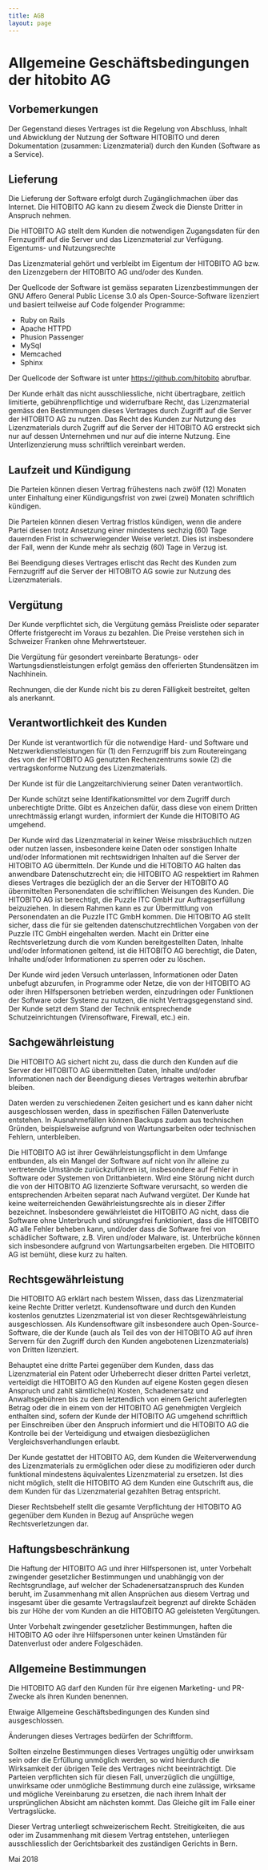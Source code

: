 ```yaml
---
title: AGB
layout: page
---
```


# Allgemeine Geschäftsbedingungen der hitobito AG

## Vorbemerkungen
Der Gegenstand dieses Vertrages ist die Regelung von Abschluss, Inhalt und Abwicklung der Nutzung der Software HITOBITO und deren Dokumentation (zusammen: Lizenzmaterial) durch den Kunden (Software as a Service). 

## Lieferung
Die Lieferung der Software erfolgt durch Zugänglichmachen über das Internet. Die HITOBITO AG kann zu diesem Zweck die Dienste Dritter in Anspruch nehmen.

Die HITOBITO AG stellt dem Kunden die notwendigen Zugangsdaten für den Fernzugriff auf die Server und das Lizenzmaterial zur Verfügung. 
Eigentums- und Nutzungsrechte 

Das Lizenzmaterial gehört und verbleibt im Eigentum der HITOBITO AG bzw. den Lizenzgebern der HITOBITO AG und/oder des Kunden. 

Der Quellcode der Software ist gemäss separaten Lizenzbestimmungen der GNU Affero General Public License 3.0 als Open-Source-Software lizenziert und basiert teilweise auf Code folgender Programme:

* Ruby on Rails
* Apache HTTPD 
* Phusion Passenger 
* MySql 
* Memcached 
* Sphinx

Der Quellcode der Software ist unter https://github.com/hitobito abrufbar. 

Der Kunde erhält das nicht ausschliessliche, nicht übertragbare, zeitlich limitierte, gebührenpflichtige und widerrufbare Recht, das Lizenzmaterial gemäss den Bestimmungen dieses Vertrages durch Zugriff auf die Server der HITOBITO AG zu nutzen. Das Recht des Kunden zur Nutzung des Lizenzmaterials durch Zugriff auf die Server der HITOBITO AG erstreckt sich nur auf dessen Unternehmen und nur auf die interne Nutzung. Eine Unterlizenzierung muss schriftlich vereinbart werden. 

## Laufzeit und Kündigung 
Die Parteien können diesen Vertrag frühestens nach zwölf (12) Monaten unter Einhaltung einer Kündigungsfrist von zwei (zwei) Monaten schriftlich kündigen. 

Die Parteien können diesen Vertrag fristlos kündigen, wenn die andere Partei diesen trotz Ansetzung einer mindestens sechzig (60) Tage dauernden Frist in schwerwiegender Weise verletzt. Dies ist insbesondere der Fall, wenn der Kunde mehr als sechzig (60) Tage in Verzug ist.

Bei Beendigung dieses Vertrages erlischt das Recht des Kunden zum Fernzugriff auf die Server der HITOBITO AG sowie zur Nutzung des Lizenzmaterials. 

## Vergütung 
Der Kunde verpflichtet sich, die Vergütung gemäss Preisliste oder separater Offerte fristgerecht im Voraus zu bezahlen. Die Preise verstehen sich in Schweizer Franken ohne Mehrwertsteuer.

Die Vergütung für gesondert vereinbarte Beratungs- oder Wartungsdienstleistungen erfolgt gemäss den offerierten Stundensätzen im Nachhinein. 

Rechnungen, die der Kunde nicht bis zu deren Fälligkeit bestreitet, gelten als anerkannt. 

## Verantwortlichkeit des Kunden 
Der Kunde ist verantwortlich für die notwendige Hard- und Software und Netzwerkdienstleistungen für (1) den Fernzugriff bis zum Routereingang des von der HITOBITO AG genutzten Rechenzentrums sowie (2) die vertragskonforme Nutzung des Lizenzmaterials.

Der Kunde ist für die Langzeitarchivierung seiner Daten verantwortlich. 

Der Kunde schützt seine Identifikationsmittel vor dem Zugriff durch unberechtigte Dritte. Gibt es Anzeichen dafür, dass diese von einem Dritten unrechtmässig erlangt wurden, informiert der Kunde die HITOBITO AG umgehend.

Der Kunde wird das Lizenzmaterial in keiner Weise missbräuchlich nutzen oder nutzen lassen, insbesondere keine Daten oder sonstigen Inhalte und/oder Informationen mit rechtswidrigen Inhalten auf die Server der HITOBITO AG übermitteln. Der Kunde und die HITOBITO AG halten das anwendbare Datenschutzrecht ein; die HITOBITO AG respektiert im Rahmen dieses Vertrages die bezüglich der an die Server der HITOBITO AG übermittelten Personendaten die schriftlichen Weisungen des Kunden. Die HITOBITO AG ist berechtigt, die Puzzle ITC GmbH zur Auftragserfüllung beizuziehen. In diesem Rahmen kann es zur Übermittlung von Personendaten an die Puzzle ITC GmbH kommen. Die HITOBITO AG stellt sicher, dass die für sie geltenden datenschutzrechtlichen Vorgaben von der Puzzle ITC GmbH eingehalten werden. Macht ein Dritter eine Rechtsverletzung durch die vom Kunden bereitgestellten Daten, Inhalte und/oder Informationen geltend, ist die HITOBITO AG berechtigt, die Daten, Inhalte und/oder Informationen zu sperren oder zu löschen. 

Der Kunde wird jeden Versuch unterlassen, Informationen oder Daten unbefugt abzurufen, in Programme oder Netze, die von der HITOBITO AG oder ihren Hilfspersonen betrieben werden, einzudringen oder Funktionen der Software oder Systeme zu nutzen, die nicht Vertragsgegenstand sind.
Der Kunde setzt dem Stand der Technik entsprechende Schutzeinrichtungen (Virensoftware, Firewall, etc.) ein. 

## Sachgewährleistung 

Die HITOBITO AG sichert nicht zu, dass die durch den Kunden auf die Server der HITOBITO AG übermittelten Daten, Inhalte und/oder Informationen nach der Beendigung dieses Vertrages weiterhin abrufbar bleiben.

Daten werden zu verschiedenen Zeiten gesichert und es kann daher nicht ausgeschlossen werden, dass in spezifischen Fällen Datenverluste entstehen. In Ausnahmefällen können Backups zudem aus technischen Gründen, beispielsweise aufgrund von Wartungsarbeiten oder technischen Fehlern, unterbleiben.

Die HITOBITO AG ist ihrer Gewährleistungspflicht in dem Umfange entbunden, als ein Mangel der Software auf nicht von ihr alleine zu vertretende Umstände zurückzuführen ist, insbesondere auf Fehler in Software oder Systemen von Drittanbietern. Wird eine Störung nicht durch die von der HITOBITO AG lizenzierte Software verursacht, so werden die entsprechenden Arbeiten separat nach Aufwand vergütet.
Der Kunde hat keine weiterreichenden Gewährleistungsrechte als in dieser Ziffer bezeichnet. Insbesondere gewährleistet die HITOBITO AG nicht, dass die Software ohne Unterbruch und störungsfrei funktioniert, dass die HITOBITO AG alle Fehler beheben kann, und/oder dass die Software frei von schädlicher Software, z.B. Viren und/oder Malware, ist. Unterbrüche können sich insbesondere aufgrund von Wartungsarbeiten ergeben. Die HITOBITO AG ist bemüht, diese kurz zu halten.

## Rechtsgewährleistung 

Die HITOBITO AG erklärt nach bestem Wissen, dass das Lizenzmaterial keine Rechte Dritter verletzt. Kundensoftware und durch den Kunden kostenlos genutztes Lizenzmaterial ist von dieser Rechtsgewährleistung ausgeschlossen. Als Kundensoftware gilt insbesondere auch Open-Source-Software, die der Kunde (auch als Teil des von der HITOBITO AG auf ihren Servern für den Zugriff durch den Kunden angebotenen Lizenzmaterials) von Dritten lizenziert.

Behauptet eine dritte Partei gegenüber dem Kunden, dass das Lizenzmaterial ein Patent oder Urheberrecht dieser dritten Partei verletzt, verteidigt die HITOBITO AG den Kunden auf eigene Kosten gegen diesen Anspruch und zahlt sämtliche(n) Kosten, Schadenersatz und Anwaltsgebühren bis zu dem letztendlich von einem Gericht auferlegten Betrag oder die in einem von der HITOBITO AG genehmigten Vergleich enthalten sind, sofern der Kunde der HITOBITO AG umgehend schriftlich per Einschreiben über den Anspruch informiert und die HITOBITO AG die Kontrolle bei der Verteidigung und etwaigen diesbezüglichen Vergleichsverhandlungen erlaubt. 

Der Kunde gestattet der HITOBITO AG, dem Kunden die Weiterverwendung des Lizenzmaterials zu ermöglichen oder diese zu modifizieren oder durch funktional mindestens äquivalentes Lizenzmaterial zu ersetzen. Ist dies nicht möglich, stellt die HITOBITO AG dem Kunden eine Gutschrift aus, die dem Kunden für das Lizenzmaterial gezahlten Betrag entspricht. 

Dieser Rechtsbehelf stellt die gesamte Verpflichtung der HITOBITO AG gegenüber dem Kunden in Bezug auf Ansprüche wegen Rechtsverletzungen dar. 

## Haftungsbeschränkung 

Die Haftung der HITOBITO AG und ihrer Hilfspersonen ist, unter Vorbehalt zwingender gesetzlicher Bestimmungen und unabhängig von der Rechtsgrundlage, auf welcher der Schadenersatzanspruch des Kunden beruht, im Zusammenhang mit allen Ansprüchen aus diesem Vertrag und insgesamt über die gesamte Vertragslaufzeit begrenzt auf direkte Schäden bis zur Höhe der vom Kunden an die HITOBITO AG geleisteten Vergütungen.

Unter Vorbehalt zwingender gesetzlicher Bestimmungen, haften die HITOBITO AG oder ihre Hilfspersonen unter keinen Umständen für Datenverlust oder andere Folgeschäden. 

## Allgemeine Bestimmungen 

Die HITOBITO AG darf den Kunden für ihre eigenen Marketing- und PR-Zwecke als ihren Kunden benennen. 

Etwaige Allgemeine Geschäftsbedingungen des Kunden sind ausgeschlossen. 

Änderungen dieses Vertrages bedürfen der Schriftform. 

Sollten einzelne Bestimmungen dieses Vertrages ungültig oder unwirksam sein oder die Erfüllung unmöglich werden, so wird hierdurch die Wirksamkeit der übrigen Teile des Vertrages nicht beeinträchtigt. Die Parteien verpflichten sich für diesen Fall, unverzüglich die ungültige, unwirksame oder unmögliche Bestimmung durch eine zulässige, wirksame und mögliche Vereinbarung zu ersetzen, die nach ihrem Inhalt der ursprünglichen Absicht am nächsten kommt. Das Gleiche gilt im Falle einer Vertragslücke.

Dieser Vertrag unterliegt schweizerischem Recht. Streitigkeiten, die aus oder im Zusammenhang mit diesem Vertrag entstehen, unterliegen ausschliesslich der Gerichtsbarkeit des zuständigen Gerichts in Bern. 

Mai 2018
